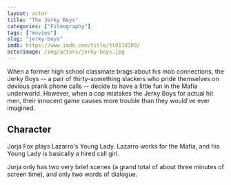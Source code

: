 ```yaml
---
layout: actor
title: "The Jerky Boys"
categories: ["Filmography"]
tags: ["movies"]
slug: "jerky-boys"
imdb: https://www.imdb.com/title/tt0110189/
actorimage: /img/actors/jerky-boys.jpg
---
```


When a former high school classmate brags about his mob connections, the Jerky Boys -- a pair of thirty-something slackers who pride themselves on devious prank phone calls -- decide to have a little fun in the Mafia underworld. However, when a cop mistakes the Jerky Boys for actual hit men, their innocent game causes more trouble than they would've ever imagined.

## Character

Jorja Fox plays Lazarro's Young Lady. Lazarro works for the Mafia, and his Young Lady is basically a hired call girl.

Jorja only has two very brief scenes (a grand total of about three minutes of screen time), and only two words of dialogue.
